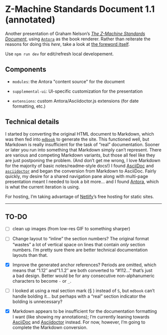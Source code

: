 # Z-Machine Standards Document 1.1 (annotated)

Another presentation of Graham Nelson’s [_The Z-Machine Standards Document_](http://inform-fiction.org/zmachine/standards/z1point1), using [`Antora`](https://antora.org) as the book renderer. Rather than reiterate the reasons for doing this _here_, take a look at [the foreword itself](./modules/ROOT/pages/0001-foreword.adoc).

Use `npm run dev` for edit/refresh local developement.

## Components

- `modules`: the Antora "content source" for the document

- `supplemental-ui`: UI-specific customization for the presentation

- `extensions`: custom Antora/Asciidoctor.js extensions (for date formatting, etc.)

## Technical details

I started by converting the original HTML document to Markdown, which was then fed into [`mdbook`](https://rust-lang.github.io/mdBook/index.html) to generate the site. This functioned well, but Markdown is really insufficient for the task of “real” documentation. Sooner or later you run into something that Markdown simply can’t represent. There are various and competing Markdown variants, but those all feel like they are just postponing the problem. (And don’t get me wrong, I love Markdown for the majority of basic notes/readme-style docs!) I found [AsciiDoc](https://docs.asciidoctor.org/asciidoc/latest/) and [`asciidoctor`](https://asciidoctor.org/) and began the conversion from Markdown to AsciiDoc. Fairly quickly, my desire for a shared navigation pane along with multi-page presentation meant I needed to look a bit more… and I found [Antora](https://antora.org/), which is what the current iteration is using.

For hosting, I’m taking advantage of [Netlify](https://netlify.com)’s free hosting for static sites.

---

## TO-DO

- [ ] clean up images (from low-res GIF to something sharper)

- [ ] Change layout to “inline” the section numbers? The original format “wastes” a lot of vertical space on lines that contain _only_ section numbers. I’m pretty sure there are better technical documentation layouts than that.

- [x] Improve the generated anchor references? Periods are omitted, which means that “1.12″ and”1.1.2″ are both converted to “#112…” that’s just a bad design. Better would be for any consecutive non-alphanumeric characters to become `-` or `_`.

- [ ] I looked at using a real section mark (§ ) instead of `S`, but `mdbook` can’t handle bolding it… but perhaps with a “real” section indicator the bolding is unnecessary?

- [x] Markdown appears to be insufficient for the documentation formatting I want (like showing my annotations); I’m currently leaning towards [AsciiDoc](https://docs.asciidoctor.org/asciidoc/latest/) and [Asciidoctor](https://docs.asciidoctor.org/asciidoctor/latest/) instead. For now, however, I’m going to complete the Markdown conversion.
